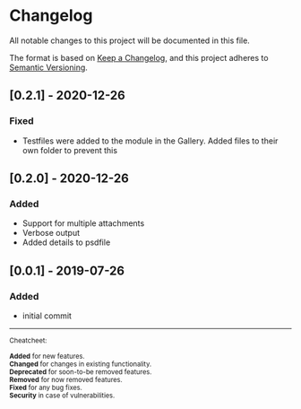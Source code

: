 # Changelog

All notable changes to this project will be documented in this file.

The format is based on [Keep a Changelog](https://keepachangelog.com/en/1.0.0/),
and this project adheres to [Semantic Versioning](https://semver.org/spec/v2.0.0.html).

## [0.2.1] - 2020-12-26

### Fixed

- Testfiles were added to the module in the Gallery. Added files to their own folder to prevent this

## [0.2.0] - 2020-12-26

### Added

- Support for multiple attachments
- Verbose output
- Added details to psdfile

## [0.0.1] - 2019-07-26

### Added

- initial commit

---

<small>
Cheatcheet:

**Added** for new features.  
**Changed** for changes in existing functionality.  
**Deprecated** for soon-to-be removed features.  
**Removed** for now removed features.  
**Fixed** for any bug fixes.  
**Security** in case of vulnerabilities.  
</small>
